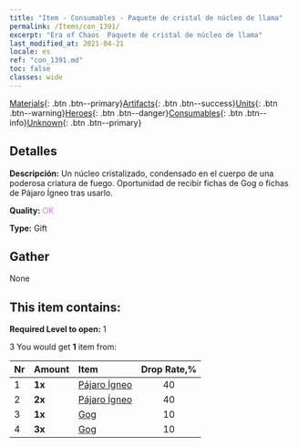 ```yaml
---
title: "Item - Consumables - Paquete de cristal de núcleo de llama"
permalink: /Items/con_1391/
excerpt: "Era of Chaos  Paquete de cristal de núcleo de llama"
last_modified_at: 2021-04-21
locale: es
ref: "con_1391.md"
toc: false
classes: wide
---
```

 [Materials](/es/Items/){: .btn .btn--primary}[Artifacts](/es/Items/Artifacts/){: .btn .btn--success}[Units](/es/Items/Units/){: .btn .btn--warning}[Heroes](/es/Items/Heroes/){: .btn .btn--danger}[Consumables](/es/Items/Consumables/){: .btn .btn--info}[Unknown](/es/Items/Unknown/){: .btn .btn--primary}

## Detalles
 **Descripción:** Un núcleo cristalizado, condensado en el cuerpo de una poderosa criatura de fuego. Oportunidad de recibir fichas de Gog o fichas de Pájaro Ígneo tras usarlo.

 **Quality:** <span style="color: #DA70D6">OK</span>

 **Type:** Gift

## Gather

  None

## This item contains:

 **Required Level to open:** 1

 3 You would get **1** item  from:

  | Nr | Amount |     Item    | Drop Rate,% |
  |:---|:-------|:------------|:---------:|
  | 1 |  **1x** | [Pájaro Ígneo](/es/Items/unt_268/) | 40 | 
  | 2 |  **2x** | [Pájaro Ígneo](/es/Items/unt_268/) | 40 | 
  | 3 |  **1x** | [Gog](/es/Items/unt_227/) | 10 | 
  | 4 |  **3x** | [Gog](/es/Items/unt_227/) | 10 | 

